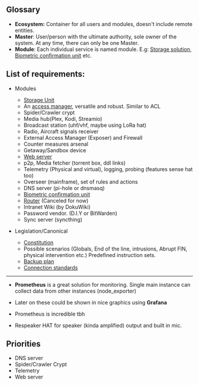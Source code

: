 ## Glossary
- <a name="ecosystem"></a> **Ecosystem:** Container for all users and modules, doesn't include remote entities.  
- <a name="master"></a> **Master**: User/person with the ultimate authority, sole owner of the system. At any time, there can only be one Master.
- <a name="module"></a> **Module**: Each individual service is named module. E.g: [Storage solution](/storage.md), [Biometric confirmation unit](/biometric-confirmation-unit.md) etc.

## List of requirements:
- Modules
    - [Storage Unit](/storage.md)
    - An [access manager](/access-base/access-base.md), versatile and robust. Similar to ACL
    - Spider/Crawler crypt
    - Media hub(Plex, Kodi, Streamio)
    - Broadcast station (uhf/vhf, maybe using LoRa hat)  
    - Radio, Aircraft signals receiver  
    - External Access Manager (Exposer) and Firewall
    - Counter measures arsenal
    - Getaway/Sandbox device
    - [Web server](/web-server.md)
    - p2p, Media fetcher (torrent box, ddl links)
    - Telemetry (Physical and virtual), logging, probing (features sense hat too)
    - Overseer (mainframe), set of rules and actions 
    - DNS server (pi-hole or dnsmasq)
    - [Biometric confirmation unit](/biometric-confirmation-unit.md)
    - [Router](/router.md) (Canceled for now)
    - Intranet Wiki (by DokuWiki)
    - Password vendor. (D.I.Y or BitWarden)
    - Sync server (syncthing)

- Legislation/Canonical
    - [Constitution](/constitution.md)
    - Possible scenarios (Globals, End of the line, intrusions, Abrupt FIN, physical intervention etc.) Predefined instruction sets.
    - [Backup plan](/backup-plan.md)
    - [Connection standards](/connection-standards.md)

---

- **Prometheus** is a great solution for monitoring. Single main instance can collect data from other instances (node_exporter)
- Later on these could be shown in nice graphics using **Grafana**
- Prometheus is incredible tbh


- Respeaker HAT for speaker (kinda amplified) output and built in mic.



## Priorities
- DNS server
- Spider/Crawler Crypt
- Telemetry
- Web server